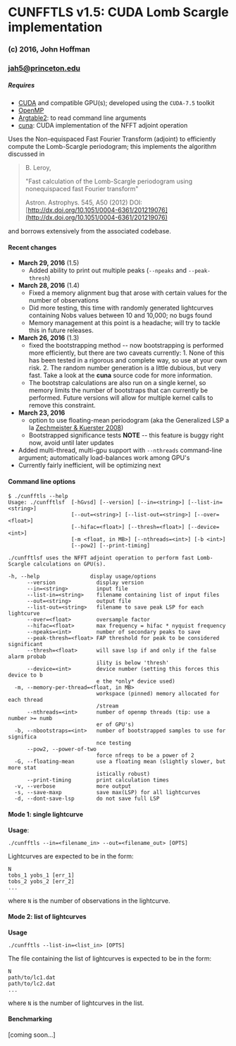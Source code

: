 # CUNFFTLS v1.5: CUDA Lomb Scargle implementation

### (c) 2016, John Hoffman
### jah5@princeton.edu

##### Requires 
* [CUDA](https://developer.nvidia.com/cuda-toolkit) and compatible GPU(s); developed using the `CUDA-7.5` toolkit
* [OpenMP](http://openmp.org)
* [Argtable2](http://argtable.sourceforge.net/): to read command line arguments
* [cuna](https://github.com/johnh2o2/cunfft_adjoint): CUDA implementation of the NFFT adjoint operation

Uses the Non-equispaced Fast Fourier Transform (adjoint) to 
efficiently compute the Lomb-Scargle periodogram; this implements
the algorithm discussed in

>  B. Leroy,
>
>  "Fast calculation of the Lomb-Scargle periodogram using
>   nonequispaced fast Fourier transform"
>
>  Astron. Astrophys. 545, A50 (2012)
>  DOI: [http://dx.doi.org/10.1051/0004-6361/201219076](http://dx.doi.org/10.1051/0004-6361/201219076)

and borrows extensively from the associated codebase.

#### Recent changes
* **March 29, 2016** (1.5)
   * Added ability to print out multiple peaks (`--npeaks` and `--peak-thresh`)
* **March 28, 2016** (1.4)
   * Fixed a memory alignment bug that arose with certain values for the number of observations
   * Did more testing, this time with randomly generated lightcurves containing Nobs values between 10 and 10,000; no bugs found
   * Memory management at this point is a headache; will try to tackle this in future releases.
* **March 26, 2016** (1.3)
   * fixed the bootstrapping method -- now bootstrapping is performed more efficiently, but there are two caveats currently:
	     1. None of this has been tested in a rigorous and complete way, so use at your own risk.
	     2. The random number generation is a little dubious, but very fast. Take a look at the **cuna** source code for more information.
   * The bootstrap calculations are also run on a single kernel, so memory limits the number of bootstraps that can currently be performed. Future versions will allow for multiple kernel calls to remove this constraint. 
* **March 23, 2016**
   * option to use floating-mean periodogram (aka the Generalized LSP a la [Zechmeister & Kuerster 2008](http://www.aanda.org/articles/aa/abs/2009/11/aa11296-08/aa11296-08.html))
   * Bootstrapped significance tests **NOTE** -- this feature is buggy right now, avoid until later updates
* Added multi-thread, multi-gpu support with `--nthreads` command-line argument; automatically load-balances work among GPU's
* Currently fairly inefficient, will be optimizing next

#### Command line options

```
$ ./cunfftls --help
Usage: ./cunfftlsf  [-hGvsd] [--version] [--in=<string>] [--list-in=<string>] 
                    [--out=<string>] [--list-out=<string>] [--over=<float>] 
                    [--hifac=<float>] [--thresh=<float>] [--device=<int>] 
                    [-m <float, in MB>] [--nthreads=<int>] [-b <int>] 
                    [--pow2] [--print-timing]

./cunfftlsf uses the NFFT adjoint operation to perform fast Lomb-Scargle calculations on GPU(s).

-h, --help                display usage/options
      --version             display version
      --in=<string>         input file
      --list-in=<string>    filename containing list of input files
      --out=<string>        output file
      --list-out=<string>   filename to save peak LSP for each lightcurve
      --over=<float>        oversample factor
      --hifac=<float>       max frequency = hifac * nyquist frequency
      --npeaks=<int>        number of secondary peaks to save
      --peak-thresh=<float> FAP threshold for peak to be considered significant
      --thresh=<float>      will save lsp if and only if the false alarm probab
                            ility is below 'thresh'
      --device=<int>        device number (setting this forces this device to b
                            e the *only* device used)
  -m, --memory-per-thread=<float, in MB>
                            workspace (pinned) memory allocated for each thread
                            /stream
      --nthreads=<int>      number of openmp threads (tip: use a number >= numb
                            er of GPU's)
  -b, --nbootstraps=<int>   number of bootstrapped samples to use for significa
                            nce testing
      --pow2, --power-of-two
                            force nfreqs to be a power of 2
  -G, --floating-mean       use a floating mean (slightly slower, but more stat
                            istically robust)
      --print-timing        print calculation times
  -v, --verbose             more output
  -s, --save-maxp           save max(LSP) for all lightcurves
  -d, --dont-save-lsp       do not save full LSP

 ```

#### Mode 1: single lightcurve
**Usage**:

```
./cunfftls --in=<filename_in> --out=<filename_out> [OPTS]

```

Lightcurves are expected to be in the form:

```
N
tobs_1 yobs_1 [err_1]
tobs_2 yobs_2 [err_2]
...
```

where `N` is the number of observations in the lightcurve.

#### Mode 2: list of lightcurves

**Usage**

```
./cunfftls --list-in=<list_in> [OPTS]
```

The file containing the list of lightcurves is expected to be
in the form:

```
N
path/to/lc1.dat
path/to/lc2.dat
...
```

where `N` is the number of lightcurves in the list.

#### Benchmarking

[coming soon...]

